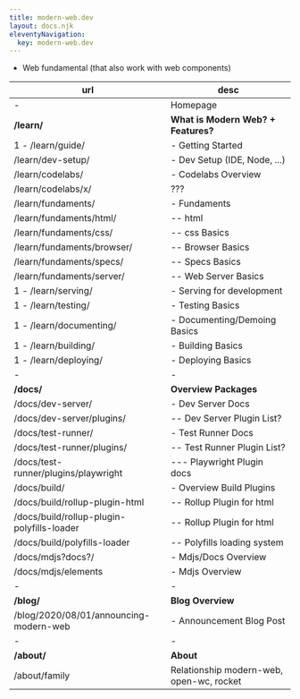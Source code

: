 ```yaml
---
title: modern-web.dev
layout: docs.njk
eleventyNavigation:
  key: modern-web.dev
---
```


- Web fundamental (that also work with web components)

| url                                        | desc                                     |
| ------------------------------------------ | ---------------------------------------- |
| -                                          | Homepage                                 |
| **/learn/**                                | **What is Modern Web? + Features?**      |
| 1 - /learn/guide/                          | - Getting Started                        |
| /learn/dev-setup/                          | - Dev Setup (IDE, Node, ...)             |
| /learn/codelabs/                           | - Codelabs Overview                      |
| /learn/codelabs/x/                         | ???                                      |
| /learn/fundaments/                         | - Fundaments                             |
| /learn/fundaments/html/                    | -- html                                  |
| /learn/fundaments/css/                     | -- css Basics                            |
| /learn/fundaments/browser/                 | -- Browser Basics                        |
| /learn/fundaments/specs/                   | -- Specs Basics                          |
| /learn/fundaments/server/                  | -- Web Server Basics                     |
| 1 - /learn/serving/                        | - Serving for development                |
| 1 - /learn/testing/                        | - Testing Basics                         |
| 1 - /learn/documenting/                    | - Documenting/Demoing Basics             |
| 1 - /learn/building/                       | - Building Basics                        |
| 1 - /learn/deploying/                      | - Deploying Basics                       |
| -                                          | -                                        |
| **/docs/**                                 | **Overview Packages**                    |
| /docs/dev-server/                          | - Dev Server Docs                        |
| /docs/dev-server/plugins/                  | -- Dev Server Plugin List?               |
| /docs/test-runner/                         | - Test Runner Docs                       |
| /docs/test-runner/plugins/                 | -- Test Runner Plugin List?              |
| /docs/test-runner/plugins/playwright       | --- Playwright Plugin docs               |
| /docs/build/                               | - Overview Build Plugins                 |
| /docs/build/rollup-plugin-html             | -- Rollup Plugin for html                |
| /docs/build/rollup-plugin-polyfills-loader | -- Rollup Plugin for html                |
| /docs/build/polyfills-loader               | -- Polyfills loading system              |
| /docs/mdjs?docs?/                          | - Mdjs/Docs Overview                     |
| /docs/mdjs/elements                        | - Mdjs Overview                          |
| -                                          | -                                        |
| **/blog/**                                 | **Blog Overview**                        |
| /blog/2020/08/01/announcing-modern-web     | - Announcement Blog Post                 |
| -                                          | -                                        |
| **/about/**                                | **About**                                |
| /about/family                              | Relationship modern-web, open-wc, rocket |
